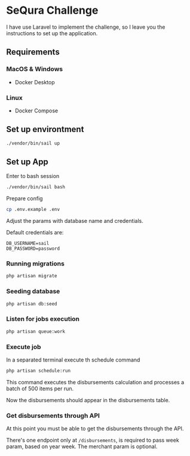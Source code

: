 # SeQura Challenge 

I have use Laravel to implement the challenge, so I leave you the instructions to set up the application.

## Requirements
### MacOS & Windows
- Docker Desktop
### Linux
- Docker Compose

## Set up environtment
```bash
./vendor/bin/sail up
```

## Set up App

Enter to bash session
```bash
./vendor/bin/sail bash
```

Prepare config
```bash
cp .env.example .env
```
Adjust the params with database name and credentials.

Default credentials are:
```
DB_USERNAME=sail
DB_PASSWORD=password
```

### Running migrations
```bash
php artisan migrate
```

### Seeding database
```bash
php artisan db:seed
```

### Listen for jobs execution
```bash
php artisan queue:work
```

### Execute job
In a separated terminal execute th schedule command
```bash
php artisan schedule:run
```
This command executes the disbursements calculation and processes a batch of 500 items per run.

Now the disbursements should appear in the disbursements table.

### Get disbursements through API
At this point you must be able to get the disbursements through the API.

There's one endpoint only at ```/disbursements```, is required to pass week param, based on year week. The merchant param is optional.
